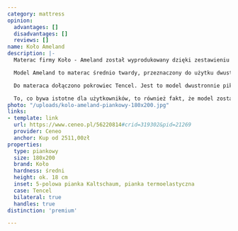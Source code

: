```yaml
---
category: mattress
opinion:
  advantages: []
  disadvantages: []
  reviews: []
name: Koło Ameland
description: |-
  Materac firmy Koło - Ameland został wyprodukowany dzięki zestawieniu dwóch rodzajów pianek. Jego główną część stanowi wysokoelastyczna, pięciopolowa pianka Kaltschaum. Na powierzchni pianki znajdują się symetryczne wcięcia, które zapewniają prawidłową wentylację wewnątrz materaca. Zewnętrzna warstwa to pianka termoelastyczna. Jest to rodzaj tworzywa, które pod wpływem temperatury zmienia poziom swojej twardości. Takie właściwości gwarantują użytkownikowi komfortowy wypoczynek przez całą noc bez obawy o zmęczenie.

  Model Ameland to materac średnio twardy, przeznaczony do użytku dwustronnego. Każda ze stron różni się od siebie poziomem twardości. W zależności od preferencji użytkownika możliwy jest wybór wersji twardszej - H3 - lub miękkiej - H2. Oprócz tego materac posiada pięć stref twardości, odpowiadających za właściwe podparcie poszczególnych części ciała podczas snu. Zastosowanie pianki o różnych stopniach twardości sprawia, że materac świetnie dostosowuje się do sylwetki i ciężaru ciała każdej osoby.

  Do materaca dołączono pokrowiec Tencel. Jest to model dwustronnie pikowany za pomocą owaty o właściwościach antyalergicznych. Ponadto materiał, z którego zostało wykonane pokrycie, jest bardzo miękki i delikatny. Te właściwości czynią go idealnym dla alergików i osób ze skłonnościami do uczuleń lub podrażnień skórnych. Pokrowiec należy prać w temperaturze 60°C.

  To, co bywa istotne dla użytkowników, to również fakt, że model został wyposażony w cztery uchwyty, ułatwiające jego przenoszenie i odwracanie.
photo: "/uploads/kolo-ameland-piankowy-180x200.jpg"
links:
- template: link
  url: https://www.ceneo.pl/56220814#crid=319302&pid=21269
  provider: Ceneo
  anchor: Kup od 2511,00zł
properties:
  type: piankowy
  size: 180x200
  brand: Koło
  hardness: średni
  height: ok. 18 cm
  inset: 5-polowa pianka Kaltschaum, pianka termoelastyczna
  case: Tencel
  bilateral: true
  handles: true
distinction: 'premium'

---
```

